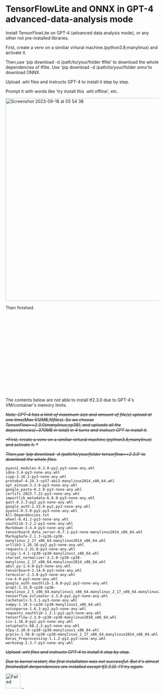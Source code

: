 # TensorFlowLite and ONNX in GPT-4 advanced-data-analysis mode
Install TensorFlowLite on GPT-4 (advanced data analysis mode), or any other not pre-installed libraries.

First, create a venv on a similiar virtural machine.(python3.8;manylinux) and activate it. 

Then,use 'pip download -d /path/to/your/folder tflite' to download the whole dependencies of tflite.
Use 'pip download -d /path/to/your/folder onnx'to download ONNX.

Upload .whl files and instructs GPT-4 to install it step by step.

Prompt it with words like 'try install this .whl offline', etc.

<img width="666" alt="Screenshot 2023-09-18 at 05 54 38" src="https://github.com/sszzz830/TensorFlow-in-GPT-4-advanced-data-analysis-mode/assets/32834442/f36c2b6c-b7d4-4d9c-a421-ce6e1c98abde">

Then finished.













<br><br><br><br><br><br><br><br><br><br><br><br><br><br><br><br>
The contents below are not able to install tf2.3.0 due to GPT-4's VM/container's memory limits.

~~*Note: GPT-4 has a limit of maximum size and amount of file(s) upload at one time(Max 512MB,10files). So we choose TensorFlow==2.3.0(manylinux;cp38), and uploads all the dependencies(~370MB in total) in 4 turns and instruct GPT to install it.*~~

~~*First, create a venv on a similiar virtural machine.(python3.8;manylinux) and activate it. *~~

~~*Then,use 'pip download -d /path/to/your/folder tensorflow==2.3.0' to download the whole files.*~~

```
pyasn1_modules-0.3.0-py2.py3-none-any.whl
idna-3.4-py3-none-any.whl
zipp-3.16.2-py3-none-any.whl
protobuf-4.24.3-cp37-abi3-manylinux2014_x86_64.whl
opt_einsum-3.3.0-py3-none-any.whl
google_pasta-0.2.0-py3-none-any.whl
certifi-2023.7.22-py3-none-any.whl
importlib_metadata-6.8.0-py3-none-any.whl
gast-0.3.3-py2.py3-none-any.whl
google_auth-2.23.0-py2.py3-none-any.whl
pyasn1-0.5.0-py2.py3-none-any.whl
All-Dependencies.txt
wheel-0.41.2-py3-none-any.whl
oauthlib-3.2.2-py3-none-any.whl
Markdown-3.4.4-py3-none-any.whl
tensorboard_data_server-0.7.1-py3-none-manylinux2014_x86_64.whl
MarkupSafe-2.1.3-cp38-cp38-manylinux_2_17_x86_64.manylinux2014_x86_64.whl
urllib3-1.26.16-py2.py3-none-any.whl
requests-2.31.0-py3-none-any.whl
scipy-1.4.1-cp38-cp38-manylinux1_x86_64.whl
charset_normalizer-3.2.0-cp38-cp38-manylinux_2_17_x86_64.manylinux2014_x86_64.whl
absl_py-1.4.0-py3-none-any.whl
tensorboard-2.14.0-py3-none-any.whl
termcolor-2.3.0-py3-none-any.whl
rsa-4.9-py3-none-any.whl
google_auth_oauthlib-1.0.0-py2.py3-none-any.whl
wrapt-1.15.0-cp38-cp38-manylinux_2_5_x86_64.manylinux1_x86_64.manylinux_2_17_x86_64.manylinux2014_x86_64.whl
tensorflow_estimator-2.3.0-py2.py3-none-any.whl
cachetools-5.3.1-py3-none-any.whl
numpy-1.18.5-cp38-cp38-manylinux1_x86_64.whl
astunparse-1.6.3-py2.py3-none-any.whl
requests_oauthlib-1.3.1-py2.py3-none-any.whl
tensorflow-2.3.0-cp38-cp38-manylinux2010_x86_64.whl
six-1.16.0-py2.py3-none-any.whl
setuptools-68.2.2-py3-none-any.whl
h5py-2.10.0-cp38-cp38-manylinux1_x86_64.whl
grpcio-1.58.0-cp38-cp38-manylinux_2_17_x86_64.manylinux2014_x86_64.whl
Keras_Preprocessing-1.1.2-py2.py3-none-any.whl
werkzeug-2.3.7-py3-none-any.whl
```

~~*Upload .whl files and instructs GPT-4 to install it step by step.*~~

~~*Due to kernel restart, the first installation was not successful. But it's almost finished(all denpendencies are installed except tf2.3.0). I'll try again.*~~

<img width="49" alt="Failed" src="https://github.com/sszzz830/TensorFlow-in-GPT-4-advanced-data-analysis-mode/assets/32834442/127baa6b-bfcb-4312-bec9-76051de2f73a">
_
